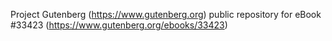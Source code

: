 Project Gutenberg (https://www.gutenberg.org) public repository for eBook #33423 (https://www.gutenberg.org/ebooks/33423)
